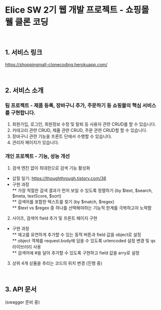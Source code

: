 # Elice SW 2기 웹 개발 프로젝트 - 쇼핑몰 웰 클론 코딩

<br />

## 1. 서비스 링크

https://shoppingmall-clonecoding.herokuapp.com/

<br />

## 2. 서비스 소개

### 팀 프로젝트 - 제품 등록, 장바구니 추가, 주문하기 등 쇼핑몰의 핵심 서비스를 구현합니다. 
1. 회원가입, 로그인, 회원정보 수정 및 탈퇴 등 사용자 관련 CRUD를 할 수 있습니다.
2. 카테고리 관련 CRUD, 제품 관련 CRUD, 주문 관련 CRUD할 할 수 있습니다.
3. 장바구니 관련 기능을 프론트 단에서 수행할 수 있습니다.  
4. 관리자 페이지가 있습니다.

### 개인 프로젝트 - 기능, 성능 개선
1. 검색 엔진 없이 최대한으로 검색 기능 활성화
 - 삽질 일기: https://thoughthrough.tistory.com/36
 - 구현 과정
   <br>
   ** 가장 적절한 검색 결과가 먼저 보일 수 있도록 정렬하기 (by $text, $search, $meta, textScore, $sort)
   <br>
   ** 검색어를 포함한 텍스트를 찾기 (by $match, $regex)
   <br>
   ** $text vs $regex 중 하나를 선택해야하는 기능적 한계를 극복하고자 노력함
   <br>

2. 사이즈, 검색어 field 추가 및 프론트 페이지 구현
  - 구현 과정
    <br>
    ** 재고를 유연하게 추가할 수 있는 동적 버튼과 field 값을 object로 설정
    <br>
    ** object 객체를 request.body에 담을 수 있도록 urlencoded 설정 변경 및 qs 라이브러리 사용
    <br>
    ** 검색어에 #을 달아 추가할 수 있도록 구현하고 field 값을 arry로 설정
    
3. 상위 4개 상품을 추리는 코드의 위치 변경 (진행 중)

<br />

## 3. API 문서

(swagger 준비 중)

<br />
